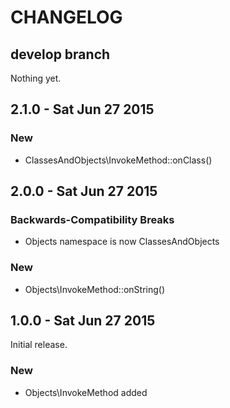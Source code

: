 # CHANGELOG

## develop branch

Nothing yet.

## 2.1.0 - Sat Jun 27 2015

### New

* ClassesAndObjects\InvokeMethod::onClass()

## 2.0.0 - Sat Jun 27 2015

### Backwards-Compatibility Breaks

* Objects namespace is now ClassesAndObjects

### New

* Objects\InvokeMethod::onString()

## 1.0.0 - Sat Jun 27 2015

Initial release.

### New

* Objects\InvokeMethod added
